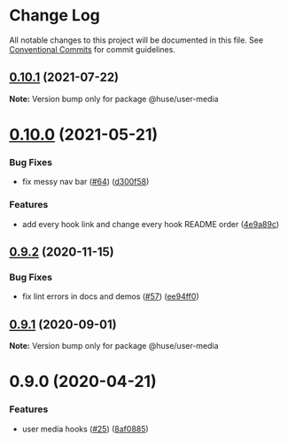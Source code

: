# Change Log

All notable changes to this project will be documented in this file.
See [Conventional Commits](https://conventionalcommits.org) for commit guidelines.

## [0.10.1](https://github.com/ecomfe/react-hooks/compare/@huse/user-media@0.10.0...@huse/user-media@0.10.1) (2021-07-22)

**Note:** Version bump only for package @huse/user-media





# [0.10.0](https://github.com/ecomfe/react-hooks/compare/@huse/user-media@0.9.2...@huse/user-media@0.10.0) (2021-05-21)


### Bug Fixes

* fix messy nav bar ([#64](https://github.com/ecomfe/react-hooks/issues/64)) ([d300f58](https://github.com/ecomfe/react-hooks/commit/d300f5800310f880d79e36b459c502c5b4f5cfe2))


### Features

* add every hook link and change every hook README order ([4e9a89c](https://github.com/ecomfe/react-hooks/commit/4e9a89c6bbe846214d65393f0afef24c291718e6))





## [0.9.2](https://github.com/ecomfe/react-hooks/compare/@huse/user-media@0.9.0...@huse/user-media@0.9.2) (2020-11-15)


### Bug Fixes

* fix lint errors in docs and demos ([#57](https://github.com/ecomfe/react-hooks/issues/57)) ([ee94ff0](https://github.com/ecomfe/react-hooks/commit/ee94ff02bf09696374ca4250c496a4dec0cbe02a))





## [0.9.1](https://github.com/ecomfe/react-hooks/compare/@huse/user-media@0.9.0...@huse/user-media@0.9.1) (2020-09-01)

**Note:** Version bump only for package @huse/user-media





# 0.9.0 (2020-04-21)


### Features

* user media hooks ([#25](https://github.com/ecomfe/react-hooks/issues/25)) ([8af0885](https://github.com/ecomfe/react-hooks/commit/8af0885cc2571e943e687e9c707a177be65b4c3c))
